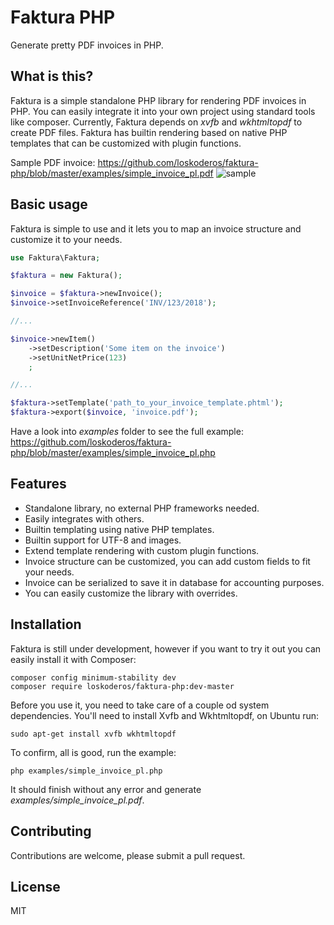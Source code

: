 # Faktura PHP
Generate pretty PDF invoices in PHP.

## What is this?

Faktura is a simple standalone PHP library for rendering PDF invoices in PHP.
You can easily integrate it into your own project using standard tools like
composer. Currently, Faktura depends on _xvfb_ and _wkhtmltopdf_ to create PDF
files. Faktura has builtin rendering based on native PHP templates that can be
customized with plugin functions.

Sample PDF invoice: https://github.com/loskoderos/faktura-php/blob/master/examples/simple_invoice_pl.pdf
![sample](https://raw.githubusercontent.com/loskoderos/faktura-php/master/examples/screenshot1.png)


## Basic usage
Faktura is simple to use and it lets you to map an invoice structure and customize it to your needs.
~~~php
use Faktura\Faktura;

$faktura = new Faktura();

$invoice = $faktura->newInvoice();
$invoice->setInvoiceReference('INV/123/2018');

//...

$invoice->newItem()
    ->setDescription('Some item on the invoice')
    ->setUnitNetPrice(123)
    ;

//...

$faktura->setTemplate('path_to_your_invoice_template.phtml');
$faktura->export($invoice, 'invoice.pdf');
~~~
Have a look into _examples_ folder to see the full example:
https://github.com/loskoderos/faktura-php/blob/master/examples/simple_invoice_pl.php

## Features
* Standalone library, no external PHP frameworks needed.
* Easily integrates with others.
* Builtin templating using native PHP templates.
* Builtin support for UTF-8 and images.
* Extend template rendering with custom plugin functions.
* Invoice structure can be customized, you can add custom fields to fit your needs.
* Invoice can be serialized to save it in database for accounting purposes.
* You can easily customize the library with overrides.

## Installation
Faktura is still under development, however if you want to try it out you can 
easily install it with Composer:
~~~
composer config minimum-stability dev
composer require loskoderos/faktura-php:dev-master
~~~

Before you use it, you need to take care of a couple od system dependencies.
You'll need to install Xvfb and Wkhtmltopdf, on Ubuntu run:
~~~
sudo apt-get install xvfb wkhtmltopdf
~~~

To confirm, all is good, run the example:
~~~
php examples/simple_invoice_pl.php
~~~
It should finish without any error and generate _examples/simple_invoice_pl.pdf_.

## Contributing
Contributions are welcome, please submit a pull request.

## License
MIT
